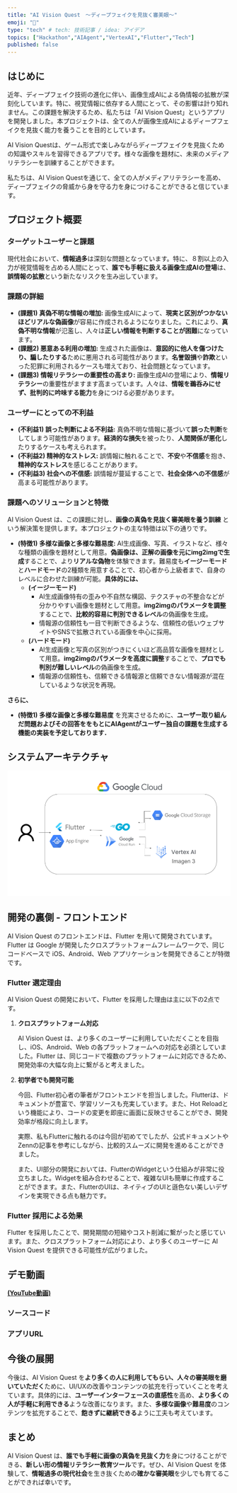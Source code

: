 ```yaml
---
title: "AI Vision Quest　〜ディープフェイクを見抜く審美眼〜"
emoji: "🦁"
type: "tech" # tech: 技術記事 / idea: アイデア
topics: ["Hackathon","AIAgent","VertexAI","Flutter","Tech"]
published: false
---
```


## はじめに

近年、ディープフェイク技術の進化に伴い、画像生成AIによる偽情報の拡散が深刻化しています。特に、視覚情報に依存する人間にとって、その影響は計り知れません。この課題を解決するため、私たちは「AI Vision Quest」というアプリを開発しました。本プロジェクトは、全ての人が画像生成AIによるディープフェイクを見抜く能力を養うことを目的としています。

AI Vision Questは、ゲーム形式で楽しみながらディープフェイクを見抜くための知識やスキルを習得できるアプリです。様々な画像を題材に、未来のメディアリテラシーを訓練することができます。

私たちは、AI Vision Questを通じて、全ての人がメディアリテラシーを高め、ディープフェイクの脅威から身を守る力を身につけることができると信じています。

## プロジェクト概要

### ターゲットユーザーと課題

現代社会において、**情報過多**は深刻な問題となっています。特に、８割以上の入力が視覚情報を占める人間にとって、**誰でも手軽に扱える画像生成AIの登場**は、**誤情報の拡散**という新たなリスクを生み出しています。

### 課題の詳細

- **(課題1) 真偽不明な情報の増加:** 画像生成AIによって、**現実と区別がつかないほどリアルな偽画像**が容易に作成されるようになりました。これにより、**真偽不明な情報**が氾濫し、人々は**正しい情報を判断することが困難**になっています。
- **(課題2) 悪意ある利用の増加:** 生成された画像は、**意図的に他人を傷つけたり、騙したりする**ために悪用される可能性があります。**名誉毀損**や**詐欺**といった犯罪に利用されるケースも増えており、社会問題となっています。
- **(課題3) 情報リテラシーの重要性の高まり:** 画像生成AIの登場により、**情報リテラシー**の重要性がますます高まっています。人々は、**情報を鵜呑みにせず、批判的に吟味する能力**を身につける必要があります。

### ユーザーにとっての不利益

- **(不利益1) 誤った判断による不利益:** 真偽不明な情報に基づいて**誤った判断**をしてしまう可能性があります。**経済的な損失**を被ったり、**人間関係が悪化**したりするケースも考えられます。
- **(不利益2) 精神的なストレス:** 誤情報に触れることで、**不安**や**不信感**を抱き、**精神的なストレス**を感じることがあります。
- **(不利益3) 社会への不信感:** 誤情報が蔓延することで、**社会全体への不信感**が高まる可能性があります。

### 課題へのソリューションと特徴

AI Vision Quest は、この課題に対し、**画像の真偽を見抜く審美眼を養う訓練** という解決策を提供します。本プロジェクトの主な特徴は以下の通りです。

- **(特徴1) 多様な画像と多様な難易度:** AI生成画像、写真、イラストなど、様々な種類の画像を題材として用意。**偽画像は、正解の画像を元にimg2imgで生成**することで、より**リアルな偽物**を体験できます。難易度も**イージーモード**と**ハードモード**の2種類を用意することで、初心者から上級者まで、自身のレベルに合わせた訓練が可能。**具体的には、**
    - **(イージーモード)**
        - AI生成画像特有の歪みや不自然な構図、テクスチャの不整合などが分かりやすい画像を題材として用意。**img2imgのパラメータを調整**することで、**比較的容易に判別できるレベル**の偽画像を生成。
        - 情報源の信頼性も一目で判断できるような、信頼性の低いウェブサイトやSNSで拡散されている画像を中心に採用。
    - **(ハードモード)**
        - AI生成画像と写真の区別がつきにくいほど高品質な画像を題材として用意。**img2imgのパラメータを高度に調整**することで、**プロでも判別が難しいレベル**の偽画像を生成。
        - 情報源の信頼性も、信頼できる情報源と信頼できない情報源が混在しているような状況を再現。

**さらに、**

- **(特徴1) 多様な画像と多様な難易度** を充実させるために、**ユーザー取り組んだ問題およびその回答ををもとにAIAgentがユーザー独自の課題を生成する機能の実装を予定しております．**

## システムアーキテクチャ

![](/images/zenn-ai-hackathon/zenn_ai_hackathon.png) 


## 開発の裏側 - フロントエンド

AI Vision Quest のフロントエンドは、Flutter を用いて開発されています。Flutter は Google が開発したクロスプラットフォームフレームワークで、同じコードベースで iOS、Android、Web アプリケーションを開発できることが特徴です。

### Flutter 選定理由

AI Vision Quest の開発において、Flutter を採用した理由は主に以下の2点です。

1. **クロスプラットフォーム対応**
    
    AI Vision Quest は、より多くのユーザーに利用していただくことを目指し、iOS、Android、Web の各プラットフォームへの対応を必須としていました。Flutter は、同じコードで複数のプラットフォームに対応できるため、開発効率の大幅な向上に繋がると考えました。
    
2. **初学者でも開発可能**
    
    今回、Flutter初心者の筆者がフロントエンドを担当しました。Flutterは、ドキュメントが豊富で、学習リソースも充実しています。また、Hot Reloadという機能により、コードの変更を即座に画面に反映させることができ、開発効率が格段に向上します。
    
    実際、私もFlutterに触れるのは今回が初めてでしたが、公式ドキュメントやZennの記事を参考にしながら、比較的スムーズに開発を進めることができました。
    
    また、UI部分の開発においては、FlutterのWidgetという仕組みが非常に役立ちました。Widgetを組み合わせることで、複雑なUIも簡単に作成することができます。また、FlutterのUIは、ネイティブのUIと遜色ない美しいデザインを実現できる点も魅力です。
    

### Flutter 採用による効果

Flutter を採用したことで、開発期間の短縮やコスト削減に繋がったと感じています。また、クロスプラットフォーム対応により、より多くのユーザーに AI Vision Quest を提供できる可能性が広がりました。

## デモ動画

[**(YouTube動画)**](https://youtube.com/shorts/2SeicRvEZsg)

### ソースコード



### アプリURL


## 今後の展開

今後は、AI Vision Quest を**より多くの人に利用してもらい、人々の審美眼を磨いていただく**ために、UI/UXの改善やコンテンツの拡充を行っていくことを考えています。具体的には、**ユーザーインターフェースの直感性**を高め、**より多くの人が手軽に利用できる**ような改善になります。また、**多様な画像**や**難易度**のコンテンツを拡充することで、**飽きずに継続できる**ように工夫も考えています。

## まとめ

AI Vision Quest は、**誰でも手軽に画像の真偽を見抜く力**を身につけることができる、**新しい形の情報リテラシー教育ツール**です。ぜひ、AI Vision Quest を体験して、**情報過多の現代社会**を生き抜くための**確かな審美眼**を少しでも育てることができれば幸いです。